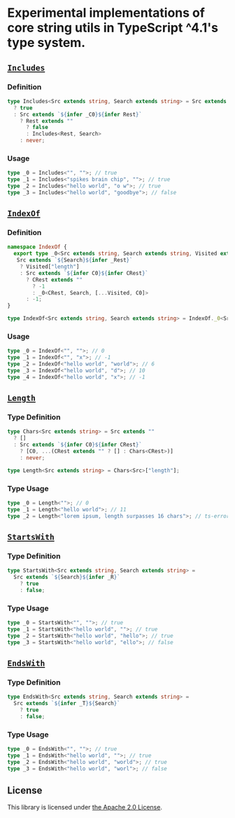 # Experimental implementations of core string utils in TypeScript ^4.1's type system.

## [`Includes`](./length.ts)

### Definition

```ts
type Includes<Src extends string, Search extends string> = Src extends `${Search}${infer _Rest}`
  ? true
  : Src extends `${infer _C0}${infer Rest}`
    ? Rest extends ""
      ? false
      : Includes<Rest, Search>
    : never;
```

### Usage

```ts
type _0 = Includes<"", "">; // true
type _1 = Includes<"spikes brain chip", "">; // true
type _2 = Includes<"hello world", "o w">; // true
type _3 = Includes<"hello world", "goodbye">; // false

```

## [`IndexOf`](./index-of.ts)

### Definition

```ts
namespace IndexOf {
  export type _0<Src extends string, Search extends string, Visited extends string[] = []> =
   Src extends `${Search}${infer _Rest}`
    ? Visited["length"]
    : Src extends `${infer C0}${infer CRest}`
      ? CRest extends ""
        ? -1
        : _0<CRest, Search, [...Visited, C0]>
      : -1;
}

type IndexOf<Src extends string, Search extends string> = IndexOf._0<Src, Search>;
```

### Usage

```ts
type _0 = IndexOf<"", "">; // 0
type _1 = IndexOf<"", "x">; // -1
type _2 = IndexOf<"hello world", "world">; // 6
type _3 = IndexOf<"hello world", "d">; // 10
type _4 = IndexOf<"hello world", "x">; // -1
```

## [`Length`](./length.ts)

### Type Definition

```ts
type Chars<Src extends string> = Src extends ""
  ? []
  : Src extends `${infer C0}${infer CRest}`
    ? [C0, ...(CRest extends "" ? [] : Chars<CRest>)]
    : never;

type Length<Src extends string> = Chars<Src>["length"];
```

### Type Usage

```ts
type _0 = Length<"">; // 0
type _1 = Length<"hello world">; // 11
type _2 = Length<"lorem ipsum, length surpasses 16 chars">; // ts-error
```

## [`StartsWith`](./starts-with.ts)

### Type Definition

```ts
type StartsWith<Src extends string, Search extends string> =
  Src extends `${Search}${infer _R}`
    ? true
    : false;
```

### Type Usage

```ts
type _0 = StartsWith<"", "">; // true
type _1 = StartsWith<"hello world", "">; // true
type _2 = StartsWith<"hello world", "hello">; // true
type _3 = StartsWith<"hello world", "ello">; // false
```


## [`EndsWith`](./ends-with.ts)

### Type Definition

```ts
type EndsWith<Src extends string, Search extends string> =
  Src extends `${infer _T}${Search}`
    ? true
    : false;
```

### Type Usage

```ts
type _0 = EndsWith<"", "">; // true
type _1 = EndsWith<"hello world", "">; // true
type _2 = EndsWith<"hello world", "world">; // true
type _3 = EndsWith<"hello world", "worl">; // false
```

## License

This library is licensed under [the Apache 2.0 License](LICENSE).